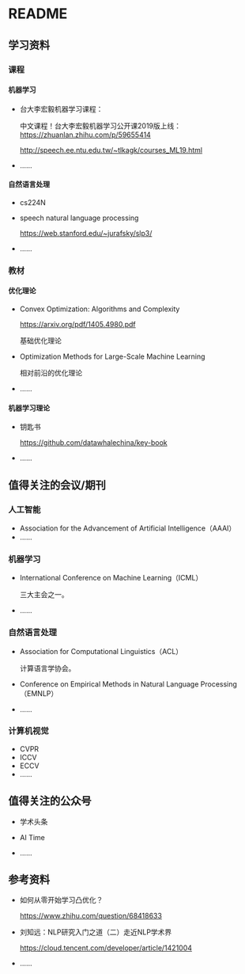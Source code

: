 # README

## 学习资料

### 课程

#### 机器学习

- 台大李宏毅机器学习课程：

  中文课程！台大李宏毅机器学习公开课2019版上线：https://zhuanlan.zhihu.com/p/59655414

  http://speech.ee.ntu.edu.tw/~tlkagk/courses_ML19.html

- ……

#### 自然语言处理

- cs224N

- speech natural language processing

  https://web.stanford.edu/~jurafsky/slp3/

- ……

### 教材

#### 优化理论

- Convex Optimization: Algorithms and Complexity

  https://arxiv.org/pdf/1405.4980.pdf

  基础优化理论

- Optimization Methods for Large-Scale Machine Learning

  相对前沿的优化理论
  
- ……

#### 机器学习理论

- 钥匙书

  https://github.com/datawhalechina/key-book

- ……

## 值得关注的会议/期刊

### 人工智能

- Association for the Advancement of Artificial Intelligence（AAAI）
- ……

### 机器学习

- International Conference on Machine Learning（ICML）

  三大主会之一。

- ……

### 自然语言处理

- Association for Computational Linguistics（ACL）

  计算语言学协会。

- Conference on Empirical Methods in Natural Language Processing（EMNLP）

- ……

### 计算机视觉

- CVPR
- ICCV
- ECCV
- ……

## 值得关注的公众号

- 学术头条

- AI Time

- ……

  

## 参考资料

- 如何从零开始学习凸优化？

  https://www.zhihu.com/question/68418633
  
- 刘知远：NLP研究入门之道（二）走近NLP学术界

  https://cloud.tencent.com/developer/article/1421004
  
- ……